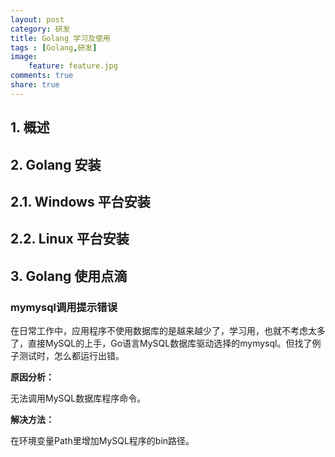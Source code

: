 ```yaml
---
layout: post
category: 研发
title: Golang 学习及使用
tags : [Golang,研发]
image:
    feature: feature.jpg
comments: true
share: true
---
```


## 1. 概述

## 2. Golang 安装

## 2.1. Windows 平台安装

## 2.2. Linux 平台安装



## 3. Golang 使用点滴

### mymysql调用提示错误

在日常工作中，应用程序不使用数据库的是越来越少了，学习用，也就不考虑太多了，直接MySQL的上手，Go语言MySQL数据库驱动选择的mymysql。但找了例子测试时，怎么都运行出错。

**原因分析：**

无法调用MySQL数据库程序命令。

**解决方法：**

在环境变量Path里增加MySQL程序的bin路径。
